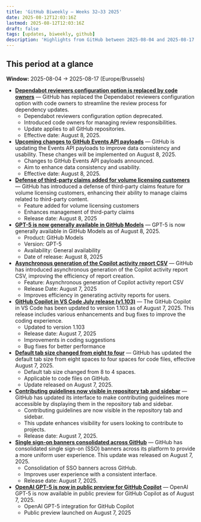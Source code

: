 ```yaml
---
title: 'GitHub Biweekly – Weeks 32–33 2025'
date: 2025-08-12T12:03:16Z
lastmod: 2025-08-12T12:03:16Z
draft: false
tags: [updates, biweekly, github]
description: 'Highlights from GitHub between 2025-08-04 and 2025-08-17.'
---
```

## This period at a glance

**Window:** 2025-08-04 → 2025-08-17 (Europe/Brussels)

- **[Dependabot reviewers configuration option is replaced by code owners](https://github.blog/changelog/2025-08-08-dependabot-reviewers-configuration-option-is-replaced-by-code-owners)** — GitHub has replaced the Dependabot reviewers configuration option with code owners to streamline the review process for dependency updates.
  - Dependabot reviewers configuration option deprecated.
  - Introduced code owners for managing review responsibilities.
  - Update applies to all GitHub repositories.
  - Effective date: August 8, 2025.
- **[Upcoming changes to GitHub Events API payloads](https://github.blog/changelog/2025-08-08-upcoming-changes-to-github-events-api-payloads)** — GitHub is updating the Events API payloads to improve data consistency and usability. These changes will be implemented on August 8, 2025.
  - Changes to GitHub Events API payloads announced.
  - Aim to enhance data consistency and usability.
  - Effective date: August 8, 2025.
- **[Defense of third-party claims added for volume licensing customers](https://github.blog/changelog/2025-08-08-defense-of-third-party-claims-added-for-volume-licensing-customers)** — GitHub has introduced a defense of third-party claims feature for volume licensing customers, enhancing their ability to manage claims related to third-party content.
  - Feature added for volume licensing customers
  - Enhances management of third-party claims
  - Release date: August 8, 2025
- **[GPT-5 is now generally available in GitHub Models](https://github.blog/changelog/2025-08-07-gpt-5-is-now-generally-available-in-github-models)** — GPT-5 is now generally available in GitHub Models as of August 8, 2025.
  - Product: GitHub Models
  - Version: GPT-5
  - Availability: General availability
  - Date of release: August 8, 2025
- **[Asynchronous generation of the Copilot activity report CSV](https://github.blog/changelog/2025-08-07-asynchronous-generation-of-the-copilot-activity-report-csv)** — GitHub has introduced asynchronous generation of the Copilot activity report CSV, improving the efficiency of report creation.
  - Feature: Asynchronous generation of Copilot activity report CSV
  - Release Date: August 7, 2025
  - Improves efficiency in generating activity reports for users.
- **[GitHub Copilot in VS Code July release (v1.103)](https://github.blog/changelog/2025-08-07-github-copilot-in-vs-code-july-release-v1-103)** — The GitHub Copilot in VS Code has been updated to version 1.103 as of August 7, 2025. This release includes various enhancements and bug fixes to improve the coding experience.
  - Updated to version 1.103
  - Release date: August 7, 2025
  - Improvements in coding suggestions
  - Bug fixes for better performance
- **[Default tab size changed from eight to four](https://github.blog/changelog/2025-08-07-default-tab-size-changed-from-eight-to-four)** — GitHub has updated the default tab size from eight spaces to four spaces for code files, effective August 7, 2025.
  - Default tab size changed from 8 to 4 spaces.
  - Applicable to code files on GitHub.
  - Update released on August 7, 2025.
- **[Contributing guidelines now visible in repository tab and sidebar](https://github.blog/changelog/2025-08-07-contributing-guidelines-now-visible-in-repository-tab-and-sidebar)** — GitHub has updated its interface to make contributing guidelines more accessible by displaying them in the repository tab and sidebar.
  - Contributing guidelines are now visible in the repository tab and sidebar.
  - This update enhances visibility for users looking to contribute to projects.
  - Release date: August 7, 2025.
- **[Single sign-on banners consolidated across GitHub](https://github.blog/changelog/2025-08-07-single-sign-on-banners-consolidated-across-github)** — GitHub has consolidated single sign-on (SSO) banners across its platform to provide a more uniform user experience. This update was released on August 7, 2025.
  - Consolidation of SSO banners across GitHub.
  - Improves user experience with a consistent interface.
  - Release date: August 7, 2025.
- **[OpenAI GPT-5 is now in public preview for GitHub Copilot](https://github.blog/changelog/2025-08-07-openai-gpt-5-is-now-in-public-preview-for-github-copilot)** — OpenAI GPT-5 is now available in public preview for GitHub Copilot as of August 7, 2025.
  - OpenAI GPT-5 integration for GitHub Copilot
  - Public preview launched on August 7, 2025


